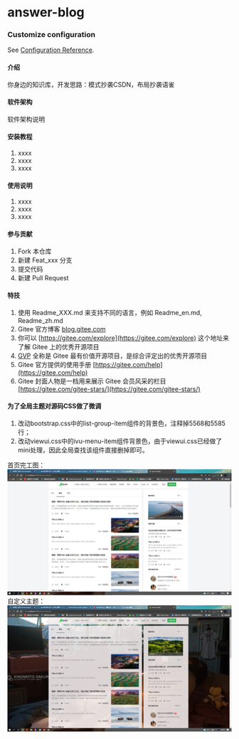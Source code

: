 # answer-blog

### Customize configuration
See [Configuration Reference](https://cli.vuejs.org/config/).
#### 介绍
你身边的知识库，开发思路：模式抄袭CSDN，布局抄袭语雀

#### 软件架构
软件架构说明


#### 安装教程

1.  xxxx
2.  xxxx
3.  xxxx

#### 使用说明

1.  xxxx
2.  xxxx
3.  xxxx

#### 参与贡献

1.  Fork 本仓库
2.  新建 Feat_xxx 分支
3.  提交代码
4.  新建 Pull Request


#### 特技

1.  使用 Readme\_XXX.md 来支持不同的语言，例如 Readme\_en.md, Readme\_zh.md
2.  Gitee 官方博客 [blog.gitee.com](https://blog.gitee.com)
3.  你可以 [https://gitee.com/explore](https://gitee.com/explore) 这个地址来了解 Gitee 上的优秀开源项目
4.  [GVP](https://gitee.com/gvp) 全称是 Gitee 最有价值开源项目，是综合评定出的优秀开源项目
5.  Gitee 官方提供的使用手册 [https://gitee.com/help](https://gitee.com/help)
6.  Gitee 封面人物是一档用来展示 Gitee 会员风采的栏目 [https://gitee.com/gitee-stars/](https://gitee.com/gitee-stars/)

#### 为了全局主题对源码CSS做了微调
1. 改动bootstrap.css中的list-group-item组件的背景色，注释掉5568和5585行；
2. 改动viewui.css中的ivu-menu-item组件背景色，由于viewui.css已经做了mini处理，因此全局查找该组件直接删掉即可。

首页完工图：
![输入图片说明](%E9%A6%96%E9%A1%B5%E5%AE%8C%E5%B7%A5%E5%9B%BE.png)
自定义主题：
![输入图片说明](%E8%87%AA%E5%AE%9A%E4%B9%89%E4%B8%BB%E9%A2%98.png)
